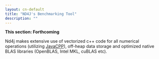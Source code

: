 ```yaml
---
layout: cn-default
title: "ND4J's Benchmarking Tool"
description: ""
---
```



**This section: Forthcoming**

Nd4j makes extensive use of vectorized c++ code for all numerical operations (utilizing [JavaCPP](https://github.com/bytedeco/javacpp)), off-heap data storage and optimized native BLAS libraries (OpenBLAS, Intel MKL, cuBLAS etc).
